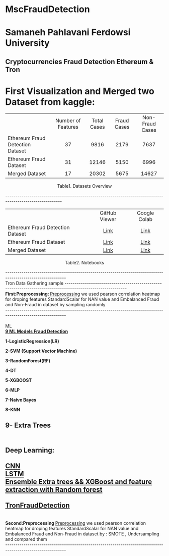 # MscFraudDetection
# Samaneh Pahlavani  Ferdowsi University

Cryptocurrencies Fraud Detection
Ethereum &  Tron
----------------------------------------------------------------------------------------------------------
# First Visualization and Merged two Dataset from kaggle:
<div style="text-align:center;" align="center">
	<table style="text-align:center;border-collapse:collapse;">
		<th>
			<td>Number of Features</td>
			<td>Total Cases</td>
			<td>Fraud Cases</td>
			<td>Non-Fraud Cases</td>
		</th>
		<tr>
			<td style="text-align:left;">Ethereum Fraud Detection Dataset</td>
			<td>37</td>
			<td>9816</td>
			<td>2179</td>
			<td>7637</td>
		</tr>
		<tr>
			<td style="text-align:left;">Ethereum Fraud Dataset</td>
			<td>31</td>
			<td>12146</td>
			<td>5150</td>
			<td>6996</td>
		</tr>
		<tr>
			<td style="text-align:left;">Merged Dataset</td>
			<td>17</td>
			<td>20302</td>
			<td>5675</td>
			<td>14627</td>
		</tr>
	</table>
	<p>Table1. Datasets Overview</p>
</div>
----------------------------------------------------------------------------------------------------------
<div style="text-align:center;" align="center">
	<table style="text-align:center;border-collapse:collapse;">
		<th>
			<td>GitHub Viewer</td>
 			<td>Google Colab</td>		</th>
		<tr>
			<td style="text-align:left;">Ethereum Fraud Detection Dataset</td>
			<td><a href="https://github.com/samanehPahlavani/MscFraudDetection/blob/main/EtherVisualizeDataset1.ipynb">Link</a></td>
 			<td><a href="https://colab.research.google.com/drive/1SuK3Bw8veeJiXQWI9Oefqa7y8c84QDWk?usp=sharing">Link</a></td>		</tr>
		<tr>
			<td style="text-align:left;">Ethereum Fraud Dataset</td>
			<td><a href="https://github.com/samanehPahlavani/MscFraudDetection/blob/main/EtherVisualizeDataset2.ipynb">Link</a></td>
 			<td><a href="https://colab.research.google.com/drive/1zT9MQqqaODbGqTq5A8diZMLVwtMTkMgR?usp=sharing">Link</a></td>		</tr>
		<tr>
			<td style="text-align:left;">Merged Dataset</td>
			<td><a href="https://github.com/samanehPahlavani/MscFraudDetection/blob/main/EtherMerged3.ipynb">Link</a></td>
 			<td><a href="https://colab.research.google.com/drive/1Y-nTpQtTDLI7_n2dvWlyg5En_F3rh4_o?usp=sharing">Link</a></td>		</tr>
	</table>
	<p>Table2. Notebooks</p>
</div>
------------------------------------------------------------------------------------------------------------
<br>
<a "https://github.com/samanehPahlavani/MscFraudDetection/blob/main/TronDataGatheringSample" target="_blank"> Tron Data Gathering sample </a>
------------------------------------------------------------------------------------------------------------
<br>
<b>First:Preprocessing: </b> 
<a href="https://github.com/samanehPahlavani/MscFraudDetection/blob/main/EthereumPreprocessing.ipynb" target="_blank">Preprocessing</a>
we used pearson correlation heatmap for droping features 
StandardScalar for NAN value
and Embalanced Fraud and Non-Fraud in dataset by sampling randomly
<br>
------------------------------------------------------------------------------------------------------------
<br> <br>
ML   
<br>
<strong>   <a href="https://github.com/samanehPahlavani/MscFraudDetection/blob/main/LastEtereumMLModels.ipynb" target="_blank"> 9 ML Models Fraud Detection </a>

1-LogisticRegression(LR)<br>

2-SVM (Support Vector Machine)<br>

3-RandomForest(RF)<br>

4-DT<br>

5-XGBOOST<br>

6-MLP<br>

7-Naive Bayes<br>

8-KNN<br>

9- Extra Trees<br>
</strong>
<br>
------------------------------------------------------------------------------------------------------------
Deep Learning: <br><br>
<a href="https://github.com/samanehPahlavani/MscFraudDetection/blob/main/LastEtereumCNN.ipynb" target="_blank">CNN </a> <br>
<a href="https://github.com/samanehPahlavani/MscFraudDetection/blob/main/LastEtereumLSTMDeep.ipynb" target="_blank">LSTM </a> <br>
<a href="https://github.com/samanehPahlavani/MscFraudDetection/blob/main/EnsembleBestModels.ipynb" target="_blank"> Ensemble Extra trees && XGBoost and feature extraction with Random forest </a> <br> <br>
<a href="https://github.com/samanehPahlavani/MscFraudDetection/blob/main/TronFraudDetection.ipynb" target="_blank" > TronFraudDetection </a> <br>
------------------------------------------------------------------------------------------------------------
<br>
<b>Second:Preprocessing </b> 
<a href="https://github.com/samanehPahlavani/MscFraudDetection/blob/main/PreprocessingEther.ipynb" target="_blank">Preprocessing</a>
we used pearson correlation heatmap for droping features 
StandardScalar for NAN value
and Embalanced Fraud and Non-Fraud in dataset by : SMOTE , Undersampling and compared them
<br>
------------------------------------------------------------------------------------------------------------
<br> <br>
